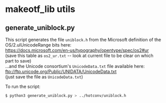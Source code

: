 # makeotf_lib utils

## generate_uniblock.py

This script generates the file `uniblock.h` from the Microsoft definition of the OS/2.ulUnicodeRange bits here:  
<https://docs.microsoft.com/en-us/typography/opentype/spec/os2#ur>  
(save this table as `os2_ur.txt` -- look at current file to be clear on which part to save)  
...and the Unicode consortium's `UnicodeData.txt` file available here:  
<ftp://ftp.unicode.org/Public/UNIDATA/UnicodeData.txt>  
(just save the file as `UnicodeData.txt`)  

To run the script:
```bash
$ python3 generate_uniblock.py > ../hotconv/uniblock.h
```
